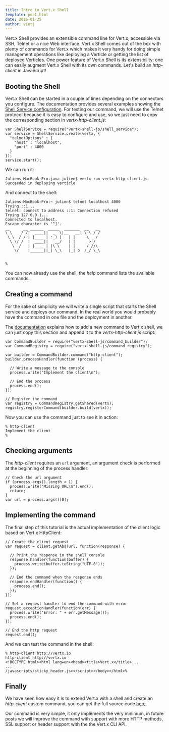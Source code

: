 ```yaml
---
title: Intro to Vert.x Shell
template: post.html
date: 2016-01-25
author: vietj
---
```


Vert.x Shell provides an extensible command line for Vert.x, accessible via SSH, Telnet or a nice Web interface. Vert.x Shell comes out of the box with plenty of commands for Vert.x which makes it very handy for doing simple management operations like deploying a Verticle or getting the list of deployed Verticles. One power feature of Vert.x Shell is its extensibility: one can easily augment Vert.x Shell with its own commands. Let's build an _http-client_ in JavaScript!

## Booting the Shell

Vert.x Shell can be started in a couple of lines depending on the connectors you configure. The documentation provides several examples showing the [Shell Service configuration](http://vertx.io/docs/vertx-shell/js/#_programmatic_service). For testing our command, we will use the Telnet protocol because it is easy to configure and use, so we just need to copy the corresponding section in _vertx-http-client.js_:

```
var ShellService = require("vertx-shell-js/shell_service");
var service = ShellService.create(vertx, {
  "telnetOptions" : {
    "host" : "localhost",
    "port" : 4000
  }
});
service.start();
```

We can run it:

```
Juliens-MacBook-Pro:java julien$ vertx run vertx-http-client.js
Succeeded in deploying verticle
```

And connect to the shell:

```
Juliens-MacBook-Pro:~ julien$ telnet localhost 4000
Trying ::1...
telnet: connect to address ::1: Connection refused
Trying 127.0.0.1...
Connected to localhost.
Escape character is '^]'.
__      __ ______  _____  _______  __   __
\ \    / /|  ____||  _  \|__   __| \ \ / /
 \ \  / / | |____ | :_) |   | |     \   /
  \ \/ /  |  ____||   __/   | |      > /
   \  /   | |____ | |\ \    | |     / //\
    \/    |______||_| \_\   |_| o  /_/ \_\


%
```

You can now already use the shell, the _help_ command lists the available commands.

## Creating a command

For the sake of simplicity we will write a single script that starts the Shell service and deploys our command. In the real world you would probably have the command in one file and the deployment in another.

The [documentation](http://vertx.io/docs/vertx-shell/js/#_extending_vert_x_shell) explains how to add a new command to Vert.x shell, we can just copy this section and append it to the _vertx-http-client.js_ script:

```
var CommandBuilder = require("vertx-shell-js/command_builder");
var CommandRegistry = require("vertx-shell-js/command_registry");

var builder = CommandBuilder.command("http-client");
builder.processHandler(function (process) {

  // Write a message to the console
  process.write("Implement the client\n");

  // End the process
  process.end();
});

// Register the command
var registry = CommandRegistry.getShared(vertx);
registry.registerCommand(builder.build(vertx));
```

Now you can use the command just to see it in action:

```
% http-client
Implement the client
%
```

## Checking arguments

The _http-client_ requires an `url` argument, an argument check is performed at the beginning of the process handler:

```
// Check the url argument
if (process.args().length < 1) {
  process.write("Missing URL\n").end();
  return;
}
var url = process.args()[0];
```

## Implementing the command

The final step of this tutorial is the actual implementation of the client logic based on Vert.x HttpClient:

```
// Create the client request
var request = client.getAbs(url, function(response) {

  // Print the response in the shell console
  response.handler(function(buffer) {
    process.write(buffer.toString("UTF-8"));
  });

  // End the command when the response ends
  response.endHandler(function() {
    process.end();
  });
});

// Set a request handler to end the command with error
request.exceptionHandler(function(err) {
  process.write("Error: " + err.getMessage());
  process.end();
});

// End the http request
request.end();
```

And we can test the command in the shell:

```
% http-client http://vertx.io
http-client http://vertx.io
<!DOCTYPE html><html lang=en><head><title>Vert.x</title>...
...
/javascripts/sticky_header.js></script></body></html>%
```

## Finally

We have seen how easy it is to extend Vert.x with a shell and create an _http-client_ custom command, you can get the full source code [here](https://gist.github.com/vietj/51ff223bfb7cfcbc97ce).

Our command is very simple, it only implements the very minimum, in future posts we will improve the command with support with more HTTP methods, SSL support or header support with the the Vert.x CLI API.
